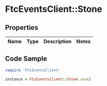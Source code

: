 # FtcEventsClient::Stone

## Properties

Name | Type | Description | Notes
------------ | ------------- | ------------- | -------------

## Code Sample

```ruby
require 'FtcEventsClient'

instance = FtcEventsClient::Stone.new()
```


